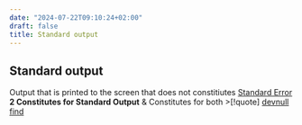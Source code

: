 ```yaml
---
date: "2024-07-22T09:10:24+02:00"
draft: false
title: Standard output
---
```


## Standard output

Output that is printed to the screen that does not constitiutes
[Standard Error](/scriptss/Standard_Error) **2 Constitutes
for Standard Output** & Constitutes for both \>\[!quote\]
[devnull](/scriptss/devnull)
[find](/Linux/commands/find)
